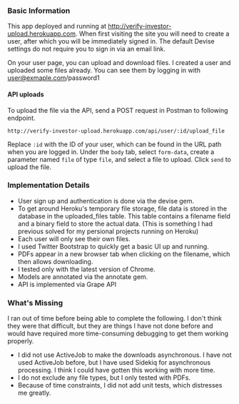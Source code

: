 ### Basic Information
This app deployed and running at http://verify-investor-upload.herokuapp.com. When first visiting the site you will need to create a user, after which you will be immediately signed in. The default Devise settings do not require you to sign in via an email link.

On your user page, you can upload and download files. I created a user and uploaded some files already. You can see them by logging in with user@exmaple.com/password1

#### API uploads
To upload the file via the API, send a POST request in Postman to following endpoint.
```
http://verify-investor-upload.herokuapp.com/api/user/:id/upload_file
```
Replace `:id` with the ID of your user, which can be found in the URL path when you are logged in. Under the `body` tab, select `form-data`, create a parameter named `file` of type `file`, and select a file to upload. Click `send` to upload the file.

### Implementation Details
* User sign up and authentication is done via the devise gem.
* To get around Heroku's temporary file storage, file data is stored in the database in the uploaded_files table. This table contains a filename field and a binary field to store the actual data. (This is something I had previous solved for my persional projects running on Heroku)
* Each user will only see their own files.
* I used Twitter Bootstrap to quickly get a basic UI up and running.
* PDFs appear in a new browser tab when clicking on the filename, which then allows downloading.
* I tested only with the latest version of Chrome.
* Models are annotated via the annotate gem.
* API is implemented via Grape API

### What's Missing
I ran out of time before being able to complete the following. I don't think they were that difficult, but they are things I have not done before and would have required more time-consuming debugging to get them working properly.
* I did not use ActiveJob to make the downloads asynchronous. I have not used ActiveJob before, but I have used Sidekiq for asynchronous processing. I think I could have gotten this working with more time.
* I do not exclude any file types, but I only tested with PDFs.
* Because of time constraints, I did not add unit tests, which distresses me greatly.
